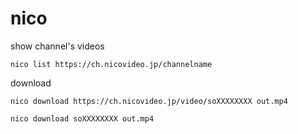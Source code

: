 # nico

show channel's videos

```
nico list https://ch.nicovideo.jp/channelname
```

download

```
nico download https://ch.nicovideo.jp/video/soXXXXXXXX out.mp4
```

```
nico download soXXXXXXXX out.mp4
```
